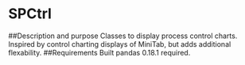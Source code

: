 # SPCtrl
##Description and purpose
Classes to display process control charts. Inspired by control charting displays of MiniTab, but adds additional flexability. 
##Requirements
Built pandas 0.18.1 required.
